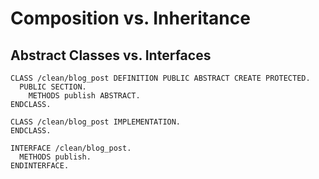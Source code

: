 # Composition vs. Inheritance

## Abstract Classes vs. Interfaces

```ABAP
CLASS /clean/blog_post DEFINITION PUBLIC ABSTRACT CREATE PROTECTED.
  PUBLIC SECTION.
    METHODS publish ABSTRACT.
ENDCLASS.

CLASS /clean/blog_post IMPLEMENTATION.
ENDCLASS.
```

```ABAP
INTERFACE /clean/blog_post.
  METHODS publish.
ENDINTERFACE.
```
